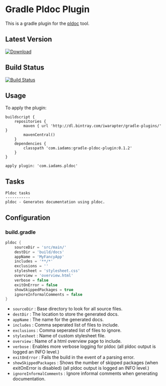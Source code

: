 Gradle Pldoc Plugin
=========

This is a gradle plugin for the [pldoc] tool.

Latest Version
--------------
 [ ![Download](https://api.bintray.com/packages/iwarapter/gradle-plugins/gradle-pldoc-plugin/images/download.svg) ](https://bintray.com/iwarapter/gradle-plugins/gradle-pldoc-plugin/_latestVersion)
 
 
Build Status
------------
[![Build Status](https://travis-ci.org/iwarapter/gradle-pldoc-plugin.svg?branch=master)](https://travis-ci.org/iwarapter/gradle-pldoc-plugin)

Usage
-----------

To apply the plugin:
```
buildscript {
	repositories {
		maven { url 'http://dl.bintray.com/iwarapter/gradle-plugins/' }
		mavenCentral()
	}
	dependencies {
		classpath 'com.iadams:gradle-pldoc-plugin:0.1.2'
	}
}

apply plugin: 'com.iadams.pldoc'
```

Tasks
-----------
```
Pldoc tasks
-----------
pldoc - Generates documentation using pldoc.
```
## Configuration

### build.gradle
```groovy
pldoc {
	sourceDir = 'src/main/'
	destDir = 'build/docs'
	appName = 'MyFancyApp'
	includes = '**/*'
    exclusions = ''
	stylesheet = 'stylesheet.css'
	overview = 'overview.html'
	verbose = false
	exitOnError = false
	showSkippedPackages = true
	ignoreInformalComments = false
}
```

* `sourceDir` : Base directory to look for all source files.
* `destDir` : The location to store the generated docs.
* `appName` :  The name for the generated docs.
* `includes` : Comma seperated list of files to include.
* `exclusions` : Comma seperated list of files to ignore.
* `stylesheet` :  Name of custom stylesheet file.
* `overview` : Name of a html overview page to include.
* `verbose` : Enables more verbose logging for pldoc (all pldoc output is logged an INFO level.)
* `exitOnError` : Fails the build in the event of a parsing error.
* `showSkippedPackages` : Shows the number of skipped packages (when exitOnError is disabled) (all pldoc output is logged an INFO level.)
* `ignoreInformalComments` : Ignore informal comments when generating documentation.

[pldoc]:http://pldoc.sourceforge.net/maven-site/
